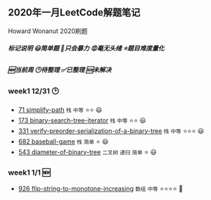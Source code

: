 ## 2020年一月LeetCode解题笔记

Howard Wonanut 2020刷题

##### 标记说明      😃简单题     🤢只会暴力    😡毫无头绪    ⭐题目难度量化    

#####                       🆕当前周     🕑待整理        ✅已整理       🆘未解决



### week1 12/31 🕑

- [71 simplify-path](./week1/71-simplify-path.py) `栈` `中等` ⭐⭐  😃
- [173 binary-search-tree-iterator](./week1/173-binary-search-tree-iterator.py) `栈` `中等` ⭐⭐  😃
- [331 verify-preorder-serialization-of-a-binary-tree](./week1/331-verify-preorder-serialization-of-a-binary-tree.py) `栈` `中等` ⭐⭐⭐  😃
- [682 baseball-game](./week1/682-baseball-game.py) `栈` `简单`  ⭐  😃
- [543 diameter-of-binary-tree](week1/543-diameter-of-binary-tree.py) `二叉树` `递归` `简单`  ⭐  😃



### week1 1/1 🆕

- [926 flip-string-to-monotone-increasing](./week1/926-flip-string-to-monotone-increasing.py) `数组` `中等`  ⭐⭐⭐⭐  🤢 
